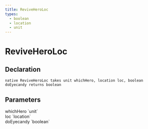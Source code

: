 ```yaml
---
title: ReviveHeroLoc
types:
  - boolean
  - location
  - unit
---
```


# ReviveHeroLoc

## Declaration

```
native ReviveHeroLoc takes unit whichHero, location loc, boolean doEyecandy returns boolean
```

## Parameters
<dl>
  <dt>whichHero `unit`</dt>
  <dd></dd>

  <dt>loc `location`</dt>
  <dd></dd>

  <dt>doEyecandy `boolean`</dt>
  <dd></dd>
</dl>